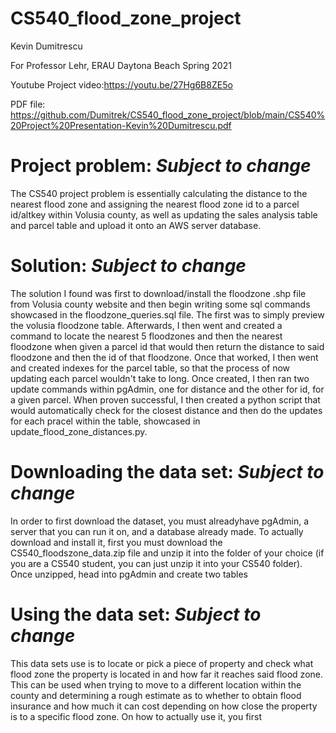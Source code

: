 # CS540_flood_zone_project
Kevin Dumitrescu

For Professor Lehr, ERAU Daytona Beach Spring 2021

Youtube Project video:https://youtu.be/27Hg6B8ZE5o

PDF file: https://github.com/Dumitrek/CS540_flood_zone_project/blob/main/CS540%20Project%20Presentation-Kevin%20Dumitrescu.pdf

# Project problem:  *Subject to change*

The CS540 project problem is essentially calculating the distance to the nearest flood zone and assigning the nearest flood zone id to a parcel id/altkey within Volusia county, as well as updating the sales analysis table and parcel table and upload it onto an AWS server database.

# Solution: *Subject to change*

The solution I found was first to download/install the floodzone .shp file from Volusia county website and then begin writing some sql commands showcased in the floodzone_queries.sql file. The first was to simply preview the volusia floodzone table. Afterwards, I then went and created a command to locate the nearest 5 floodzones and then the nearest floodzone when given a parcel id that would then return the distance to said floodzone and then the id of that floodzone. Once that worked, I then went and created indexes for the parcel table, so that the process of now updating each parcel wouldn't take to long. Once created, I then ran two update commands within pgAdmin, one for distance and the other for id, for a given parcel. When proven successful, I then created a python script that would automatically check for the closest distance and then do the updates for each pracel within the table, showcased in update_flood_zone_distances.py. 

# Downloading the data set: *Subject to change*

In order to first download the dataset, you must alreadyhave pgAdmin, a server that you can run it on, and a database already made. To actually download and install it, first you must download the CS540_floodszone_data.zip file and unzip it into the folder of your choice (if you are a CS540 student, you can just unzip it into your CS540 folder). Once unzipped, head into pgAdmin and create two tables

# Using the data set: *Subject to change*

This data sets use is to locate or pick a piece of property and check what flood zone the property is located in and how far it reaches said flood zone. This can be used when trying to move to a different location within the county and determining a rough estimate as to whether to obtain flood insurance and how much it can cost depending on how close the property is to a specific flood zone. On how to actually use it, you first
